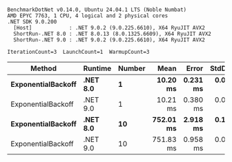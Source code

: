 ```

BenchmarkDotNet v0.14.0, Ubuntu 24.04.1 LTS (Noble Numbat)
AMD EPYC 7763, 1 CPU, 4 logical and 2 physical cores
.NET SDK 9.0.200
  [Host]            : .NET 9.0.2 (9.0.225.6610), X64 RyuJIT AVX2
  ShortRun-.NET 8.0 : .NET 8.0.13 (8.0.1325.6609), X64 RyuJIT AVX2
  ShortRun-.NET 9.0 : .NET 9.0.2 (9.0.225.6610), X64 RyuJIT AVX2

IterationCount=3  LaunchCount=1  WarmupCount=3  

```
| Method             | Runtime  | Number | Mean      | Error    | StdDev   | Min       | Max       | Allocated |
|------------------- |--------- |------- |----------:|---------:|---------:|----------:|----------:|----------:|
| **ExponentialBackoff** | **.NET 8.0** | **1**      |  **10.20 ms** | **0.231 ms** | **0.013 ms** |  **10.19 ms** |  **10.21 ms** |     **520 B** |
| ExponentialBackoff | .NET 9.0 | 1      |  10.21 ms | 0.380 ms | 0.021 ms |  10.18 ms |  10.22 ms |     520 B |
| **ExponentialBackoff** | **.NET 8.0** | **10**     | **752.01 ms** | **2.918 ms** | **0.160 ms** | **751.88 ms** | **752.18 ms** |    **4120 B** |
| ExponentialBackoff | .NET 9.0 | 10     | 751.83 ms | 0.958 ms | 0.053 ms | 751.78 ms | 751.88 ms |    4120 B |
